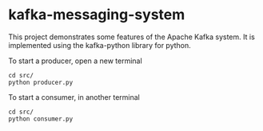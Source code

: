 <!--
 Copyright 2022 Universität Tübingen, DKFZ and EMBL
 for the German Human Genome-Phenome Archive (GHGA)

 Licensed under the Apache License, Version 2.0 (the "License");
 you may not use this file except in compliance with the License.
 You may obtain a copy of the License at

     http://www.apache.org/licenses/LICENSE-2.0

 Unless required by applicable law or agreed to in writing, software
 distributed under the License is distributed on an "AS IS" BASIS,
 WITHOUT WARRANTIES OR CONDITIONS OF ANY KIND, either express or implied.
 See the License for the specific language governing permissions and
 limitations under the License.
-->

# kafka-messaging-system

This project demonstrates some features of the Apache Kafka system. It is implemented using the kafka-python library for python.


To start a producer, open a new terminal


    cd src/
    python producer.py


To start a consumer, in another terminal


    cd src/
    python consumer.py
